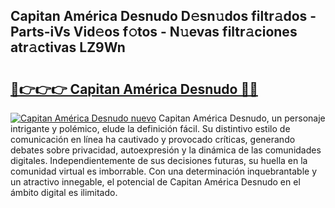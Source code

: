 ## Capitan América Desnudo D𝚎sn𝚞dos filtr𝚊dos - Parts-iVs Vid𝚎os f𝚘tos - N𝚞evas filtr𝚊ciones atr𝚊ctivas LZ9Wn

# <h2><a href="http://mbcex1.tromn.icu/?c=Capitan+Am%c3%a9rica+Desnudo">🔗👉👉👉 Capitan América Desnudo 🔗🔗</a></h2>

[![Capitan América Desnudo nuevo](https://i.imgur.com/pEAQMta.gif)](http://mbcex1.tromn.icu/?c=Capitan+Am%c3%a9rica+Desnudo)
Capitan América Desnudo, un personaje intrigante y polémico, elude la definición fácil. Su distintivo estilo de comunicación en línea ha cautivado y provocado críticas, generando debates sobre privacidad, autoexpresión y la dinámica de las comunidades digitales. Independientemente de sus decisiones futuras, su huella en la comunidad virtual es imborrable. Con una determinación inquebrantable y un atractivo innegable, el potencial de Capitan América Desnudo en el ámbito digital es ilimitado.
